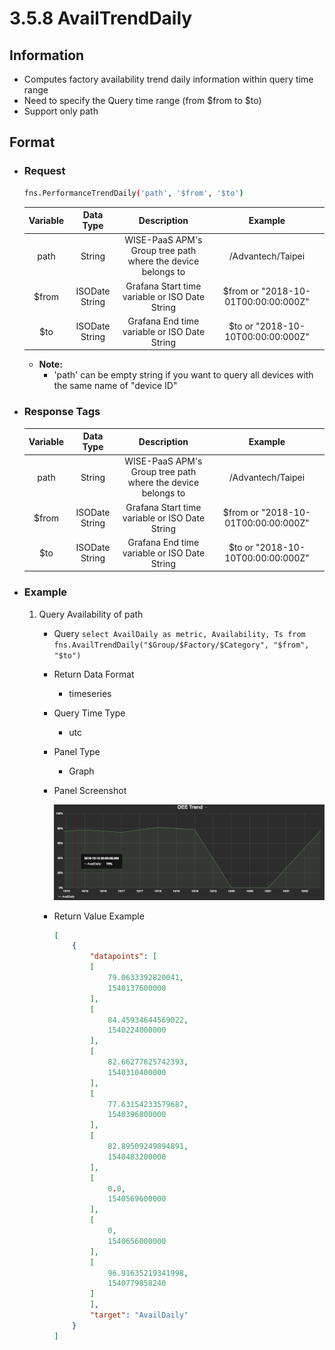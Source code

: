 # 3.5.8 AvailTrendDaily

## Information

* Computes factory availability trend daily information within query time range
* Need to specify the Query time range (from $from to $to)
* Support only path


## Format

* ### Request

  ``` sh
  fns.PerformanceTrendDaily('path', '$from', '$to')
  ```

  | Variable | Data Type | Description | Example |
  | :---: | :---: | :---: | :---: |
  | path | String | WISE-PaaS APM's Group tree path<br>where the device belongs to | /Advantech/Taipei |
  | $from | ISODate String | Grafana Start time variable or ISO Date String | $from or "2018-10-01T00:00:00:000Z" |
  | $to | ISODate String | Grafana End time variable or ISO Date String | $to or "2018-10-10T00:00:00:000Z" |

  - **Note:**
    - 'path' can be empty string if you want to query all devices with the same name of "device ID"


* ### Response Tags

    | Variable | Data Type | Description | Example |
    | :---: | :---: | :---: | :---: |
    | path | String | WISE-PaaS APM's Group tree path<br>where the device belongs to | /Advantech/Taipei |
    | $from | ISODate String | Grafana Start time variable or ISO Date String | $from or "2018-10-01T00:00:00:000Z" |
    | $to | ISODate String | Grafana End time variable or ISO Date String | $to or "2018-10-10T00:00:00:000Z" |


* ### Example
    1. Query Availability of path
        - Query
        ``` select AvailDaily as metric, Availability, Ts from fns.AvailTrendDaily("$Group/$Factory/$Category", "$from", "$to") ```
        - Return Data Format
            * timeseries
        - Query Time Type
            * utc
        - Panel Type
            * Graph
        - Panel Screenshot

            ![](/images/3.5.8-AvailTrendDaily.png)
        - Return Value Example

            ``` json
            [
                {
                    "datapoints": [
                    [
                        79.0633392820041,
                        1540137600000
                    ],
                    [
                        84.45934644569022,
                        1540224000000
                    ],
                    [
                        82.66277625742393,
                        1540310400000
                    ],
                    [
                        77.63154233579687,
                        1540396800000
                    ],
                    [
                        82.89509249894891,
                        1540483200000
                    ],
                    [
                        0.0,
                        1540569600000
                    ],
                    [
                        0,
                        1540656000000
                    ],
                    [
                        96.91635219341998,
                        1540779858240
                    ]
                    ],
                    "target": "AvailDaily"
                }
            ]
            ```
